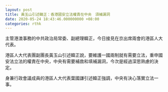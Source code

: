 ```yaml
---
layout: post
title: 黃玉山引述韓正：香港國安立法權責在中央　須補漏洞
date: 2020-05-24 18:43:46.000000000 +08:00
categories: rthk
---
```


主管港澳事務的中共政治局常委、副總理韓正，今日接見在京出席兩會的港區人大代表。

港區人大代表團副團長黃玉山引述韓正說，要維護一國兩制就有需要立法，重申國安法立法的權責在中央，中央有需要補救和填補漏洞，今次是經過深思熟慮的決定。

身兼行政會議成員的港區人大代表葉國謙引述韓正強調，中央有決心落實立法一事。
